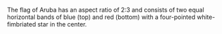 The flag of Aruba has an aspect ratio of 2:3 and consists of two equal horizontal bands of blue (top) and red (bottom) with a four-pointed white-fimbriated star in the center.